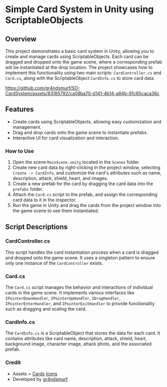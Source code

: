 # Simple Card System in Unity using ScriptableObjects

## Overview

This project demonstrates a basic card system in Unity, allowing you to create and manage cards using ScriptableObjects. Each card can be dragged and dropped onto the game scene, where a corresponding prefab will be instantiated at the drop location. The project showcases how to implement this functionality using two main scripts: `CardController.cs` and `Card.cs`, along with the ScriptableObject `CardInfo.cs` to store card data.

https://github.com/gr4ndsmurf/SO-CardSystem/assets/83185792/ca08ba70-d141-4b14-a84b-91c65caca36c

## Features

- Create cards using ScriptableObjects, allowing easy customization and management.
- Drag and drop cards onto the game scene to instantiate prefabs.
- Interactive UI for card visualization and interaction.

### How to Use

1. Open the scene `MainScene.unity` located in the `Scenes` folder.
2. Create new card data by right-clicking in the project window, selecting `Create -> CardInfo`, and customize the card's attributes such as name, description, attack, shield, heart, and images.
3. Create a new prefab for the card by dragging the card data into the `prefabs` folder.
4. Attach the `Card.cs` script to the prefab, and assign the corresponding card data to it in the inspector.
5. Run the game in Unity and drag the cards from the project window into the game scene to see them instantiated.

## Script Descriptions

### CardController.cs

This script handles the card instantiation process when a card is dragged and dropped onto the game scene. It uses a singleton pattern to ensure only one instance of the `CardController` exists.

### Card.cs

The `Card.cs` script manages the behavior and interactions of individual cards in the game scene. It implements various interfaces like `IPointerDownHandler`, `IPointerUpHandler`, `IDragHandler`, `IPointerEnterHandler`, and `IPointerExitHandler` to provide functionality such as dragging and scaling the card.

### CardInfo.cs

The `CardInfo.cs` is a ScriptableObject that stores the data for each card. It contains attributes like card name, description, attack, shield, heart, background image, character image, attack photo, and the associated prefab.

### Credit
- Assets = [Cards](https://free-game-assets.itch.io/free-npc-quest-tcg-cards-pixel-art)
         [Icons](https://ravenmore.itch.io/fantasy-icon-pack)
- Developed by [gr4ndsmurf](https://github.com/gr4ndsmurf)

